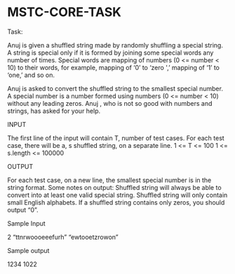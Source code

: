 # MSTC-CORE-TASK

Task:

Anuj is given a shuffled string made by randomly shuffling a special string.
A string is special only if it is formed by joining some special words any
number of times. Special words are mapping of numbers (0 <= number < 10)
to their words, for example, mapping of ‘0’ to ‘zero ',’ mapping of ‘1’ to ‘one,’
and so on.

Anuj is asked to convert the shuffled string to the smallest special number.
A special number is a number formed using numbers (0 <= number < 10)
without any leading zeros.
Anuj , who is not so good with numbers and strings, has asked for your
help.

INPUT

The first line of the input will contain T, number of test cases. For each test
case, there will be a, s shuffled string, on a separate line.
1 <= T <= 100
1 <= s.length <= 100000

OUTPUT

For each test case, on a new line, the smallest special number is in the
string format.
Some notes on output:
Shuffled string will always be able to convert into at least one valid special
string.
Shuffled string will only contain small English alphabets.
If a shuffled string contains only zeros, you should output “0”.

Sample Input

2
“ttnrwoooeeefurh”
“ewtooetzrowon”

Sample output

1234
1022
